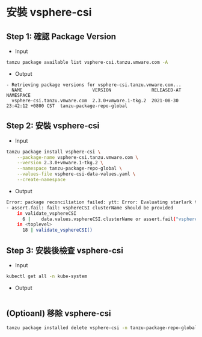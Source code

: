 # 安裝 vsphere-csi

## Step 1: 確認 Package Version
- Input
```bash
tanzu package available list vsphere-csi.tanzu.vmware.com -A
```

- Output
```
- Retrieving package versions for vsphere-csi.tanzu.vmware.com...
  NAME                          VERSION               RELEASED-AT                    NAMESPACE
  vsphere-csi.tanzu.vmware.com  2.3.0+vmware.1-tkg.2  2021-08-30 23:42:12 +0800 CST  tanzu-package-repo-global
```

## Step 2: 安裝 vsphere-csi
- Input
```bash
tanzu package install vsphere-csi \
    --package-name vsphere-csi.tanzu.vmware.com \
    --version 2.3.0+vmware.1-tkg.2 \
    --namespace tanzu-package-repo-global \
    --values-file vsphere-csi-data-values.yaml \
    --create-namespace
```

- Output
```bash
Error: package reconciliation failed: ytt: Error: Evaluating starlark template:
- assert.fail: fail: vsphereCSI clusterName should be provided
    in validate_vsphereCSI
      6 |    data.values.vsphereCSI.clusterName or assert.fail("vsphereCSI clusterName should be provided")
    in <toplevel>
      18 | validate_vsphereCSI()
```

## Step 3: 安裝後檢查 vsphere-csi
- Input
```bash
kubectl get all -n kube-system
```

- Output
```
```

## (Optioanl) 移除 vsphere-csi
```bash
tanzu package installed delete vsphere-csi -n tanzu-package-repo-global
```